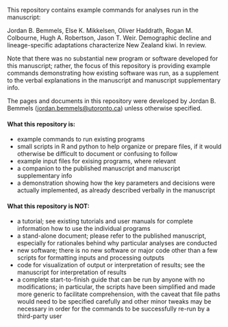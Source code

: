 This repository contains example commands for analyses run in the manuscript:

Jordan B. Bemmels, Else K. Mikkelsen, Oliver Haddrath, Rogan M. Colbourne, Hugh A. Robertson, Jason T. Weir. Demographic decline and lineage-specific adaptations characterize New Zealand kiwi. In review.

Note that there was no substantial new program or software developed for this manuscript; rather, the focus of this repository is providing example commands demonstrating how existing software was run, as a supplement to the verbal explanations in the manuscript and manuscript supplementary info.

The pages and documents in this repository were developed by Jordan B. Bemmels (jordan.bemmels@utoronto.ca) unless otherwise specified. 

#### What this repository is:

- example commands to run existing programs
- small scripts in R and python to help organize or prepare files, if it would otherwise be difficult to document or confusing to follow
- example input files for exising programs, where relevant
- a companion to the published manuscript and manuscript supplementary info
- a demonstration showing how the key parameters and decisions were actually implemented, as already described verbally in the manuscript

#### What this repository is NOT:

- a tutorial; see existing tutorials and user manuals for complete information how to use the individual programs
- a stand-alone document; please refer to the published manuscript, especially for rationales behind why particular analyses are conducted
- new software; there is no new software or major code other than a few scripts for formatting inputs and processing outputs
- code for visualization of output or interpretation of results; see the manuscript for interpretation of results
- a complete start-to-finish guide that can be run by anyone with no modifications; in particular, the scripts have been simplified and made more generic to facilitate comprehension, with the caveat that file paths would need to be specified carefully and other minor tweaks may be necessary in order for the commands to be successfully re-run by a third-party user
